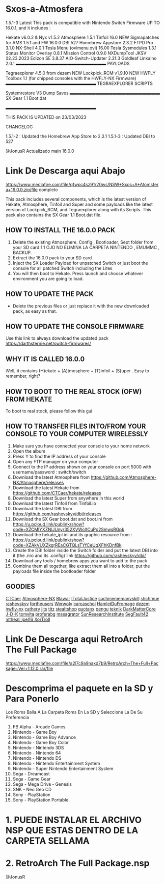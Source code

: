 # Sxos-a-Atmosfera

1.5.1-3 Latest
This pack is compatible with Nintendo Switch Firmware UP TO 16.0.1, and it includes :

Hekate v6.0.2 & Nyx v1.5.2
Atmosphere 1.5.1
Tinfoil 16.0 NEW
Sigmapatches for AMS 1.5.1 and FW 16.0.0
DBI 527
Homebrew Appstore 2.3.2
FTPD Pro 3.1.0
NX-Shell 4.0.1
Tesla Menu (ovlmenu.ovl) 16.00
Tesla Sysmodules 1.3.1
Status Monitor Overlay 0.8.1
Mission Control 0.9.0
NXDumpTool
JKSV 02.23.2023
Edizon SE 3.8.37
AIO-Switch-Updater 2.21.3
Goldleaf
Linkalho 2.0.1
▬▬▬▬▬▬▬▬▬▬▬▬▬▬▬▬▬▬▬▬▬
PAYLOADS

Tegraexplorer 4.5.0 from dezem NEW
Lockpick_RCM v1.9.10 NEW
HWFLY Toolbox 1.1 (for chipped consoles with the HWFLY-NX Firmware)
▬▬▬▬▬▬▬▬▬▬▬▬▬▬▬▬▬▬▬▬▬
TEGRAEXPLORER SCRIPTS

Systemrestore V3
Dump Saves
▬▬▬▬▬▬▬▬▬▬▬▬▬▬▬▬▬▬▬▬▬
SX Gear 1.1 Boot.dat

▬▬▬▬▬▬▬▬▬▬▬▬▬▬▬▬▬▬▬▬▬


THIS PACK IS UPDATED on 23/03/2023

CHANGELOG

1.5.1-2 : Updated the Homebrew App Store to 2.3.1
1.5.1-3 : Updated DBI to 527

















@JonusR 
Actualizado
 main
 16.0.0
 
 
 
 
 
 
 # Link De Descarga aqui Abajo
 








https://www.mediafire.com/file/qfwpc4sz91r20ws/NSW+Sxos+A+Atomsfera+16.0.0.zip/file completo



This pack includes several components, which is the latest version of Hekate, Atmosphere, Tinfoil and Super  and some payloads like the latest version of Lockpick_RCM, and Tegraexplorer along with its Scripts. This pack also contains the SX Gear 1.1 Boot.dat file. 
## HOW TO INSTALL THE 16.0.0 PACK
1. Delete the existing Atmosphere, Config , Bootloader, Sept folder from your SD card
1.1   OJO NO ELIMINA LA CARPETA NINTENDO , EMUMMC , BACKUP.
2. Extract the 16.0.0 pack to your SD card
3. Inject the SX Loader Payload for unpatched Switch or just boot the console for all patched Switch including the Lites
4. You will then boot to Hekate. Press launch and choose whatever environment you are going to load.
## HOW TO UPDATE THE PACK
- Delete the previous files or just replace it with the new downloaded pack, as easy as that.
## HOW TO UPDATE THE CONSOLE FIRMWARE
Use this link to always download the updated pack 
https://darthsternie.net/switch-firmwares/
## WHY IT IS CALLED 16.0.0
Well, it contains (H)ekate + (A)tmosphere + (T)infoil + (S)uper . Easy to remember, right?
## HOW TO BOOT TO THE REAL STOCK (OFW) FROM HEKATE
To boot to real stock, please follow this gui
## HOW TO TRANSFER FILES INTO/FROM YOUR CONSOLE TO YOUR COMPUTER WIRELESSLY
1. Make sure you have connected your console to your home network
2. Open the album
3. Press Y  to find the IP address of your console
4. Open any FTP manager on your computer
5. Connect to the IP address shown on your console on port 5000 with username/password : switch/switch
1. Download the latest Atmosphere from https://github.com/Atmosphere-NX/Atmosphere/releases
2. Download the latest Hekate from https://github.com/CTCaer/hekate/releases
3. Download the latest Super from anywhere in this world
4. Download the latest Tinfoil from Tinfoil.io
5. Download the latest DBI from https://github.com/rashevskyv/dbi/releases
6. Download the SX Gear boot.dat and boot.ini from https://u.pcloud.link/publink/show?code=XZCMlYXZNIJUnyr352XVWoXCuPo2SmwsRGpk
7. Download the hekate_ipl.ini and its graphic resource from : https://u.pcloud.link/publink/show?code=XZAkVUXZkgrREaCGTQLsTYfCeUqXFhKDnfBk
8. Create the DBI folder inside the Switch folder and put the latest DBI into it (the .nro and its .config) link https://github.com/rashevskyv/dbi/
9. Download any tools / homebrew apps you want to add to the pack
10. Combine them all together, like extract them all into a folder, put the payloads file inside the bootloader folder
## GOODIES
[CTCaer](https://github.com/CTCaer)
[Atmosphere-NX](https://github.com/Atmosphere-NX)
[Blawar](https://github.com/blawar)
[ITotalJustice](https://github.com/ITotalJustice)
[suchmememanyskill](https://github.com/suchmememanyskill)
[shchmue](https://github.com/shchmue)
[rashevskyv](https://github.com/rashevskyv)
[fortheusers](https://github.com/fortheusers)
[Werwolv](https://github.com/WerWolv)
[carcaschoi](https://github.com/carcaschoi)
[HamletDuFromage](https://github.com/HamletDuFromage)
[dezem](https://github.com/dezem)
[hwfly-nx](https://github.com/hwfly-nx)
[cathery](https://github.com/cathery)
[jits](https://jits.cc)
[titz](https://titz.cf)
[stealtshop](https://stealthshop.cf)
[quotanx](https://quotanx.in)
[pengu](https://pengu.us)
[teknik](https://teknik.app)
[DarkMatterCore](https://github.com/DarkMatterCore)
[J-D-K](https://github.com/J-D-K)
[tomvita](https://github.com/tomvita)
[proferabg](https://github.com/proferabg)
[masagrator](https://github.com/masagrator)
[SunResearchInstitute](https://github.com/SunResearchInstitute)
[ SegFault42 ](https://github.com/SegFault42)
[ mtheall ](https://github.com/mtheall)
[ joel16 ](https://github.com/joel16)
[ XorTroll ](https://github.com/XorTroll)




 # Link De Descarga aqui  RetroArch The Full Package
  
 https://www.mediafire.com/file/a2l7c9a9naxd7b9/RetroArch+The+Full+Package+Ver+1.12.0.rar/file
 

 
 
 
 
 
 # Descomprima el paquete en la SD y Para Ponerlo
 Los Roms Balla A La Carpeta Roms En La SD y Seleccione La De Su Preferencia
 
 
1. FB Alpha - Arcade Games
2. Nintendo - Game Boy
3. Nintendo - Game Boy Advance
4. Nintendo - Game Boy Color
5. Nintendo - Nintendo 3DS
6. Nintendo - Nintendo 64
7. Nintendo - Nintendo DS
8. Nintendo - Nintendo Entertainment System
9. Nintendo - Super Nintendo Entertainment System
10. Sega - Dreamcast
11. Sega - Game Gear
12. Sega - Mega Drive - Genesis
13. SNK - Neo Geo CD
14. Sony - PlayStation
15. Sony - PlayStation Portable


 
 # 1. PUEDE INSTALAR EL ARCHIVO NSP QUE ESTAS DENTRO DE LA CARPETA SELLAMA 
 # 2. RetroArch The Full Package.nsp



@JonusR













